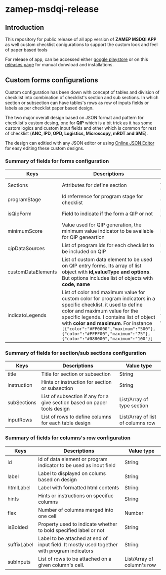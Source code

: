 # zamep-msdqi-release

## Introduction

This repository for public release of all app version of **ZAMEP MSDQI APP** as well custom checklist conigurations to support the custom look and feel of paper based tools

For release of app, can be accessed either [google playstore](https://play.google.com/store/apps/details?id=com.hipstz.dhis2.dhis2touch.zamep.eds) or on this [releases page](https://github.com/hisptz/zamep-msdqi-releases/releases) for manual donwload and installations.

## Custom forms configurations

Custom configuration has been down with concept of tables and division of checklist into combination of checklist's section and sub sections. In which section or subsection can have tables's rows as row of inputs fields or labels as per checklist paper based design.

The two major overall design based on JSON format and pattern for checklist's custom desing, one for **QIP** which is a bit trick as it has some custom logics and custom input fields and other which is common for rest of checklist (**ANC, IPD, OPD, Logistics, Microscopy, mRDT and SME**).

The design can editied with any JSON editor or using [Online JSON Editor](https://jsoneditoronline.org/) for easy editing these custom designs.

### Summary of fields for forms configuration

| Keys               | Descriptions                                                                                                                                                                                                                                                                                                                                           | value type                            |
| ------------------ | ------------------------------------------------------------------------------------------------------------------------------------------------------------------------------------------------------------------------------------------------------------------------------------------------------------------------------------------------------ | ------------------------------------- |
| Sections           | Attributes for define section                                                                                                                                                                                                                                                                                                                          | Array list of section                 |
| programStage       | Id referrence for program stage for checklist                                                                                                                                                                                                                                                                                                          | string                                |
| isQipForm          | Field to indicate if the form a QIP or not                                                                                                                                                                                                                                                                                                             | Boolean (true, false)                 |
| minimumScore       | Value used for QIP generation, the minimum value indicator to be available for QIP geneartion                                                                                                                                                                                                                                                          | Number                                |
| qipDataSources     | List of program ids for each checklist to be included on QIP                                                                                                                                                                                                                                                                                           | List/Array of string                  |
| customDataElements | List of custom data element to be used on QIP entry forms. Its array of list object with **id,valueType and options**. But options includes list of objects with **code, name**                                                                                                                                                                        |                                       |
| indicatoLegends    | List of color and maximum value for custom color for program indicators in a specific checklist. it used to define color and maximum value for the specific legends. I contains list of object with **color and maximum**. For instance `[{"color":"#FF0000","maximum":"500"},{"color":"#FFFF00","maximum":"75"},{"color":"#088000","maximum":"100"}]` | List of object with **color,maximum** |

### Summary of fields for section/sub sections configuration

| Keys        | Descriptions                                                             | Value type                        |
| ----------- | ------------------------------------------------------------------------ | --------------------------------- |
| title       | Title for section or subsection                                          | String                            |
| instruction | Hints or instruction for section or subsection                           | String                            |
| subSections | List of subsection if any for a give section based on paper tools design | List/Array of type section        |
| inputRows   | List of rows to define columns for each table design                     | List/Array of list of columns row |

### Summary of fields for columns's row configuration

| Keys        | Descriptions                                                                                | Value type                 |
| ----------- | ------------------------------------------------------------------------------------------- | -------------------------- |
| id          | Id of data element or program indicator to be used as inout field                           | String                     |
| label       | Label to displayed on colums based on design                                                | String                     |
| htmlLabel   | Label with formatted html contents                                                          | String                     |
| hints       | Hints or instructions on specifuc columns                                                   | String                     |
| flex        | Number of columns merged into one cell                                                      | Number                     |
| isBolded    | Property used to indicate whether to bold specified label or not                            | String                     |
| suffixLabel | Label to be attached at end of input field. It mostly used together with program indicators | String                     |
| subInputs   | List of rows to be attached on a given column's cell.                                       | List/Array of column's row |
